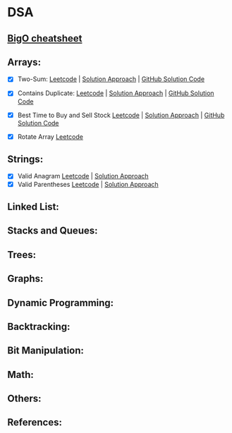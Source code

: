 # DSA

## [BigO cheatsheet](https://github.com/rk-rohith/DSA/blob/main/src/resources/Time%20and%20Space%20Complexity.md)


## Arrays:
- [x] Two-Sum: [Leetcode](https://leetcode.com/problems/two-sum) | [Solution Approach](https://leetcode.com/problems/two-sum/solutions/4458984/two-sum-approach/) | [GitHub Solution Code](https://github.com/rk-rohith/DSA/blob/main/src/main/java/dsa/arrays/TwoSum.java)
- [x] Contains Duplicate: [Leetcode](https://leetcode.com/problems/contains-duplicate/) | [Solution Approach](https://leetcode.com/problems/contains-duplicate/solutions/4459187/conatins-duplicate/) | [GitHub Solution Code](https://github.com/rk-rohith/DSA/blob/main/src/main/java/dsa/arrays/ContainsDuplicate.java)
- [x] Best Time to Buy and Sell Stock [Leetcode](https://leetcode.com/problems/best-time-to-buy-and-sell-stock/) | [Solution Approach](https://leetcode.com/problems/best-time-to-buy-and-sell-stock/solutions/4459866/best-time-to-buy-and-sell-stock/) | [GitHub Solution Code](https://github.com/rk-rohith/DSA/blob/main/src/main/java/dsa/arrays/BuySellStock.java)
- [x] Rotate Array [Leetcode](https://leetcode.com/problems/rotate-array/)


## Strings:
- [x] Valid Anagram [Leetcode](https://leetcode.com/problems/valid-anagram/) | [Solution Approach](https://leetcode.com/problems/valid-anagram/solutions/4460330/valid-anagram/)
- [X] Valid Parentheses [Leetcode](https://leetcode.com/problems/valid-parentheses/) | [Solution Approach](https://leetcode.com/problems/valid-parentheses/solutions/4460537/valid-paranthesis/)

## Linked List:

## Stacks and Queues:

## Trees:

## Graphs:

## Dynamic Programming:

## Backtracking:

## Bit Manipulation:

## Math:

## Others:

## References:
